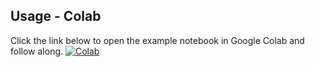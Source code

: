 ## Usage - Colab
Click the link below to open the example notebook in Google Colab and follow along. 
[![Colab](https://colab.research.google.com/assets/colab-badge.svg)](https://colab.research.google.com/github/bowentkruse/quantifyingFocus/blob/master/demo.ipynb)
